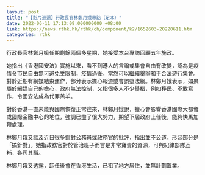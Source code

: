 ```yaml
---
layout: post
title: "【影片速遞】行政長官林鄭月娥專訪（足本）"
date: 2022-06-11 17:13:09.000000000 +08:00
link: https://news.rthk.hk/rthk/ch/component/k2/1652603-20220611.htm
categories: rthk
---
```


行政長官林鄭月娥任期剩餘兩個多星期，她接受本台專訪回顧五年施政。

她指出《香港國安法》實施以來，看不到港人的言論或集會自由有改變，認為是疫情令市民自由無可避免受限制，疫情過後，當然可以繼續舉辦和平合法遊行集會。對於近期有網媒結束運作，部分表示擔心報道或會誤墮法網。林鄭月娥表示，如果屬於網媒自己的擔心，政府無法控制，又指很多人不少舉措，例如移民、不敢寫作，令國安法成為代罪羔羊。

對於香港一直未能與國際恢復正常往來，林鄭月娥說，擔心會影響香港國際大都會或國際金融中心的地位，強調已盡了很大努力，期望下屆政府上任後，能夠快馬加鞭處理。

林鄭月娥又談及近日很多針對公務員或政務官的批評，指出並不公道，形容部分是「搞針對」。她指政務官對於管治班子而言是非常寶貴的資源，可與紀律部隊互補，各司其職。

林鄭月娥又透露，卸任後會在香港生活，已租了地方居住，並無計劃置業。
